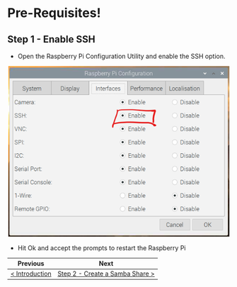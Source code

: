 # Pre-Requisites! #

## Step 1 - Enable SSH ##

- Open the Raspberry Pi Configuration Utility and enable the SSH option.

<p align="center">
    <img src="images/01-enable-ssh.png" width="500px" >
</p>

- Hit Ok and accept the prompts to restart the Raspberry Pi

| Previous | Next |
| -------- | ---- |
| [< Introduction](/README.md) | [Step 2 - Create a Samba Share >](02-create-samba-share.md) |